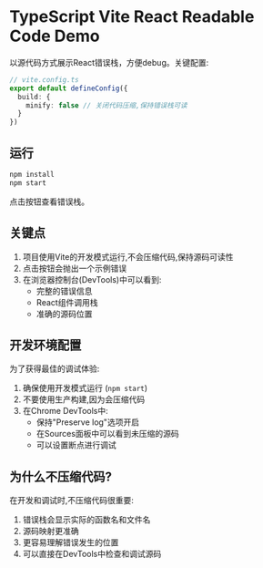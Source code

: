 TypeScript Vite React Readable Code Demo
========================================

以源代码方式展示React错误栈，方便debug。关键配置:

```ts
// vite.config.ts
export default defineConfig({
  build: {
    minify: false // 关闭代码压缩,保持错误栈可读
  }
})
```

## 运行

```bash
npm install
npm start
```

点击按钮查看错误栈。

## 关键点

1. 项目使用Vite的开发模式运行,不会压缩代码,保持源码可读性
2. 点击按钮会抛出一个示例错误
3. 在浏览器控制台(DevTools)中可以看到:
   - 完整的错误信息
   - React组件调用栈
   - 准确的源码位置

## 开发环境配置

为了获得最佳的调试体验:

1. 确保使用开发模式运行 (`npm start`)
2. 不要使用生产构建,因为会压缩代码
3. 在Chrome DevTools中:
   - 保持"Preserve log"选项开启
   - 在Sources面板中可以看到未压缩的源码
   - 可以设置断点进行调试

## 为什么不压缩代码?

在开发和调试时,不压缩代码很重要:

1. 错误栈会显示实际的函数名和文件名
2. 源码映射更准确
3. 更容易理解错误发生的位置
4. 可以直接在DevTools中检查和调试源码
